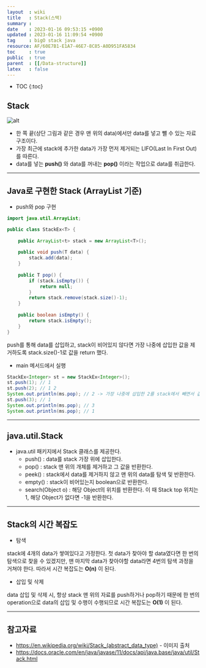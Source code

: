 ```yaml
---
layout  : wiki
title   : Stack(스택)
summary : 
date    : 2023-01-16 09:53:15 +0900
updated : 2023-01-16 11:09:54 +0900
tag     : bigO stack java
resource: AF/60E7B1-E1A7-46E7-8C85-A0D951FA5834
toc     : true
public  : true
parent  : [[/Data-structure]]
latex   : false
---
```

* TOC
{:toc}

## Stack
![alt](https://upload.wikimedia.org/wikipedia/commons/thumb/e/e4/Lifo_stack.svg/700px-Lifo_stack.svg.png)

- 한 쪽 끝(상단 그림과 같은 경우 맨 위의 data)에서만 data를 넣고 뺄 수 있는 자료구조이다.
- 가장 최근에 stack에 추가한 data가 가장 먼저 제거되는 LIFO(Last In First Out)를 따른다.
- data를 넣는 **push()** 와 data를 꺼내는 **pop()** 이라는 작업으로 data를 취급한다. 

---

## Java로 구현한 Stack (ArrayList 기준)

- push와 pop 구현

```java
import java.util.ArrayList;

public class StackEx<T> {
    
    public ArrayList<t> stack = new ArrayList<T>();
    
    public void push(T data) {
        stack.add(data);
    }
    
    public T pop() {
        if (stack.isEmpty()) {
            return null;
        }
        return stack.remove(stack.size()-1);
    }
    
    public boolean isEmpty() {
        return stack.isEmpty();
    }
}
```
push를 통해 data를 삽입하고, stack이 비어있지 않다면 가장 나중에 삽입한 값을 제거하도록 stack.size()-1로 값을 return 했다.


- main 메서드에서 실행

```java
StackEx<Integer> st = new StackEx<Integer>();
st.push(1); // 1 
st.push(2); // 1 2
System.out.println(ms.pop); // 2 -> 가장 나중에 삽입한 2를 stack에서 빼면서 값을 return
st.push(3); // 1
System.out.println(ms.pop); // 3
System.out.println(ms.pop); // 1
```


---


## java.util.Stack

- java.util 패키지에서 Stack 클래스를 제공한다.
    - push() : data를 stack 가장 위에 삽입한다. 
    - pop() : stack 맨 위의 개체를 제거하고 그 값을 반환한다.
    - peek() : stack에서 data를 제거하지 않고 맨 위의 data를 탐색 및 반환한다.
    - empty() : stack이 비어있는지 boolean으로 반환한다.
    - search(Object o) : 해당 Object의 위치를 반환한다. 이 때 Stack top 위치는 1, 해당 Object가 없다면 -1을 반환한다.

---

## Stack의 시간 복잡도

- 탐색

stack에 4개의 data가 쌓여있다고 가정한다. 첫 data가 찾아야 할 data였다면 한 번의 탐색으로 찾을 수 있겠지만, 맨 마지막 data가 
찾아야할 data라면 4번의 탐색 과정을 거쳐야 한다. 따라서 시간 복잡도는 **O(n)** 이 된다.


- 삽입 및 삭제

data 삽입 및 삭제 시, 항상 stack 맨 위의 자료를 push하거나 pop하기 때문에 한 번의 operation으로 data의 삽입 및 수행이 수행되므로 
시간 복잡도는 **O(1)** 이 된다.

---

## 참고자료
- https://en.wikipedia.org/wiki/Stack_(abstract_data_type) - 이미지 출처
- https://docs.oracle.com/en/java/javase/11/docs/api/java.base/java/util/Stack.html
